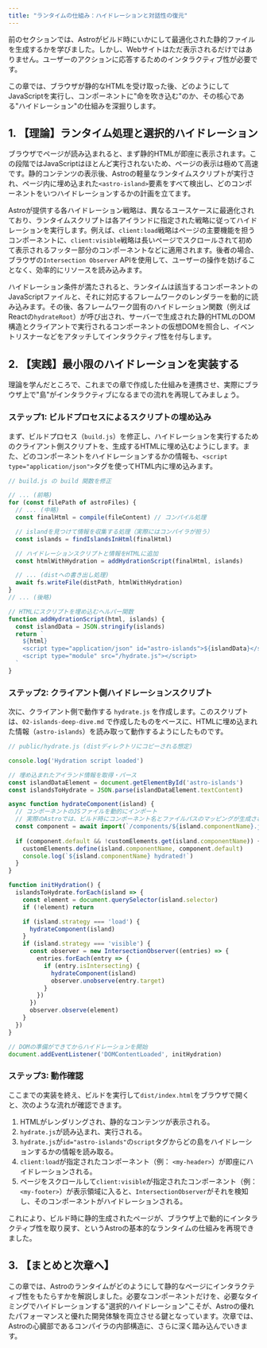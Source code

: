```yaml
---
title: "ランタイムの仕組み：ハイドレーションと対話性の復元"
---
```


前のセクションでは、Astroがビルド時にいかにして最適化された静的ファイルを生成するかを学びました。しかし、Webサイトはただ表示されるだけではありません。ユーザーのアクションに応答するためのインタラクティブ性が必要です。

この章では、ブラウザが静的なHTMLを受け取った後、どのようにしてJavaScriptを実行し、コンポーネントに"命を吹き込む"のか、その核心である"ハイドレーション"の仕組みを深掘りします。

## 1. 【理論】ランタイム処理と選択的ハイドレーション

ブラウザでページが読み込まれると、まず静的HTMLが即座に表示されます。この段階ではJavaScriptはほとんど実行されないため、ページの表示は極めて高速です。静的コンテンツの表示後、Astroの軽量なランタイムスクリプトが実行され、ページ内に埋め込まれた`<astro-island>`要素をすべて検出し、どのコンポーネントをいつハイドレーションするかの計画を立てます。

Astroが提供する各ハイドレーション戦略は、異なるユースケースに最適化されており、ランタイムスクリプトは各アイランドに指定された戦略に従ってハイドレーションを実行します。例えば、`client:load`戦略はページの主要機能を担うコンポーネントに、`client:visible`戦略は長いページでスクロールされて初めて表示されるフッター部分のコンポーネントなどに適用されます。後者の場合、ブラウザの`Intersection Observer` APIを使用して、ユーザーの操作を妨げることなく、効率的にリソースを読み込みます。

ハイドレーション条件が満たされると、ランタイムは該当するコンポーネントのJavaScriptファイルと、それに対応するフレームワークのレンダラーを動的に読み込みます。その後、各フレームワーク固有のハイドレーション関数（例えばReactの`hydrateRoot`）が呼び出され、サーバーで生成された静的HTMLのDOM構造とクライアントで実行されるコンポーネントの仮想DOMを照合し、イベントリスナーなどをアタッチしてインタラクティブ性を付与します。

## 2. 【実践】最小限のハイドレーションを実装する

理論を学んだところで、これまでの章で作成した仕組みを連携させ、実際にブラウザ上で"島"がインタラクティブになるまでの流れを再現してみましょう。

### ステップ1: ビルドプロセスによるスクリプトの埋め込み

まず、ビルドプロセス（`build.js`）を修正し、ハイドレーションを実行するためのクライアント側スクリプトを、生成するHTMLに埋め込むようにします。また、どのコンポーネントをハイドレーションするかの情報も、`<script type="application/json">`タグを使ってHTML内に埋め込みます。

```javascript
// build.js の build 関数を修正

// ... (前略)
for (const filePath of astroFiles) {
  // ... (中略)
  const finalHtml = compile(fileContent) // コンパイル処理

  // islandを見つけて情報を収集する処理（実際にはコンパイラが担う）
  const islands = findIslandsInHtml(finalHtml)

  // ハイドレーションスクリプトと情報をHTMLに追加
  const htmlWithHydration = addHydrationScript(finalHtml, islands)

  // ... (distへの書き出し処理)
  await fs.writeFile(distPath, htmlWithHydration)
}
// ... (後略)

// HTMLにスクリプトを埋め込むヘルパー関数
function addHydrationScript(html, islands) {
  const islandData = JSON.stringify(islands)
  return `
    ${html}
    <script type="application/json" id="astro-islands">${islandData}</script>
    <script type="module" src="/hydrate.js"></script>
  `
}
```

### ステップ2: クライアント側ハイドレーションスクリプト

次に、クライアント側で動作する `hydrate.js` を作成します。このスクリプトは、`02-islands-deep-dive.md` で作成したものをベースに、HTMLに埋め込まれた情報（`astro-islands`）を読み取って動作するようにしたものです。

```javascript
// public/hydrate.js (distディレクトリにコピーされる想定)

console.log('Hydration script loaded')

// 埋め込まれたアイランド情報を取得・パース
const islandDataElement = document.getElementById('astro-islands')
const islandsToHydrate = JSON.parse(islandDataElement.textContent)

async function hydrateComponent(island) {
  // コンポーネントのJSファイルを動的にインポート
  // 実際のAstroでは、ビルド時にコンポーネント名とファイルパスのマッピングが生成される
  const component = await import(`/components/${island.componentName}.js`)
  
  if (component.default && !customElements.get(island.componentName)) {
    customElements.define(island.componentName, component.default)
    console.log(`${island.componentName} hydrated!`)
  }
}

function initHydration() {
  islandsToHydrate.forEach(island => {
    const element = document.querySelector(island.selector)
    if (!element) return

    if (island.strategy === 'load') {
      hydrateComponent(island)
    }
    if (island.strategy === 'visible') {
      const observer = new IntersectionObserver((entries) => {
        entries.forEach(entry => {
          if (entry.isIntersecting) {
            hydrateComponent(island)
            observer.unobserve(entry.target)
          }
        })
      })
      observer.observe(element)
    }
  })
}

// DOMの準備ができてからハイドレーションを開始
document.addEventListener('DOMContentLoaded', initHydration)
```

### ステップ3: 動作確認

ここまでの実装を終え、ビルドを実行して`dist/index.html`をブラウザで開くと、次のような流れが確認できます。

1.  HTMLがレンダリングされ、静的なコンテンツが表示される。
2.  `hydrate.js`が読み込まれ、実行される。
3.  `hydrate.js`が`id="astro-islands"`の`script`タグからどの島をハイドレーションするかの情報を読み取る。
4.  `client:load`が指定されたコンポーネント（例： `<my-header>`）が即座にハイドレーションされる。
5.  ページをスクロールして`client:visible`が指定されたコンポーネント（例： `<my-footer>`）が表示領域に入ると、`IntersectionObserver`がそれを検知し、そのコンポーネントがハイドレーションされる。

これにより、ビルド時に静的生成されたページが、ブラウザ上で動的にインタラクティブ性を取り戻す、というAstroの基本的なランタイムの仕組みを再現できました。

## 3. 【まとめと次章へ】

この章では、Astroのランタイムがどのようにして静的なページにインタラクティブ性をもたらすかを解説しました。必要なコンポーネントだけを、必要なタイミングでハイドレーションする"選択的ハイドレーション"こそが、Astroの優れたパフォーマンスと優れた開発体験を両立させる鍵となっています。次章では、Astroの心臓部であるコンパイラの内部構造に、さらに深く踏み込んでいきます。

